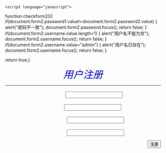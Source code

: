 ﻿


<html>
<head>
    <title>注册界面</title>
</head>
<body background="http://img17.3lian.com/d/file/201703/18/bd401938784fc55cbf94875be81f27ad.jpg" 
      background-size：100% >
    

    <script language="javascript">

function checkform2(){
if(document.form2.password1.value!=document.form2.password2.value)
{    alert("密码不一致");
document.form2.password.focus();
return false;
}
if(document.form2.username.value.length<1)
{    alert("用户名不能为空");
document.form2.username.focus();
return false;
}
if(document.form2.username.value="admin")
{    alert("用户名已存在");
document.form2.username.focus();
return false;
}

return true;}
    </script>
    <body>
        <div align="center">
            <font size=6 face="黑体" color="blue"><i>用户注册</i></font>
        </div>  <hr>
        <form method="post" name="form2" action="2.html" onsubmit="return checkform2();">
            <p align="center"><font size=4 face="黑体" color="white">  用户名&nbsp;&nbsp;:</font>  <input type="text" name="username"></p>
            <p align="center"><font size=4 face="黑体" color="white">  账&nbsp;&nbsp;户&nbsp;&nbsp;: </font> <input type="text" name="account"></p>
            <p align="center"><font size=4 face="黑体" color="white">  输入密码:</font>  <input type="password" id="password1"></p>
            <p align="center"> <font size=4 face="黑体" color="white"> 确认密码:</font>  <input type="password" id="password2"></p>
            <p align="right"><input type="submit" value="注册"></p>
        </form>
    </body>

